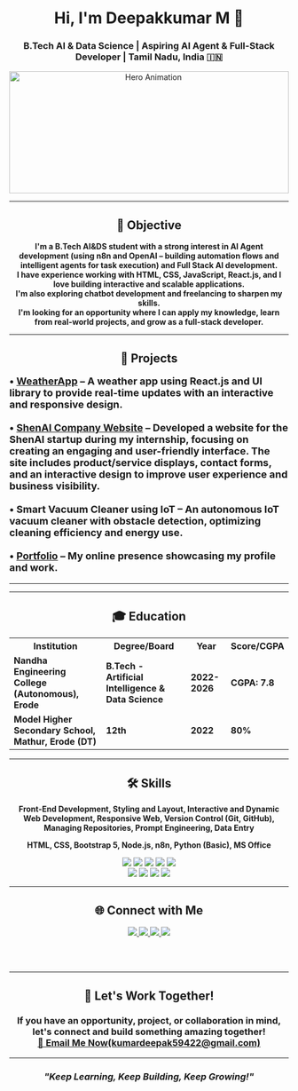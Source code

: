 <div align="center">

<h1><b>Hi, I'm Deepakkumar M 👋</b></h1>

<h3><b>B.Tech AI & Data Science | Aspiring AI Agent & Full-Stack Developer | Tamil Nadu, India 🇮🇳</b></h3>

<img src="https://media.giphy.com/media/RbDKaczqWovIugyJmW/giphy.gif" alt="Hero Animation" width="100%" height="220px" />

---

<h2><b>🌟 Objective</b></h2>

<p><b>
I'm a B.Tech AI&DS student with a strong interest in AI Agent development (using n8n and OpenAI – building automation flows and intelligent agents for task execution) and Full Stack AI development.<br>
I have experience working with HTML, CSS, JavaScript, React.js, and I love building interactive and scalable applications.<br>
I'm also exploring chatbot development and freelancing to sharpen my skills.<br>
I'm looking for an opportunity where I can apply my knowledge, learn from real-world projects, and grow as a full-stack developer.
</b></p>

---

<h2><b>🚀 Projects</b></h2>

<p align="left" style="font-size:18px;">
<b>
• <a href="https://ddcweather.netlify.app">WeatherApp</a> – A weather app using React.js and UI library to provide real-time updates with an interactive and responsive design.<br><br>
• <a href="https://deepak-05dktopg.github.io/shenai_deploy/">ShenAI Company Website</a> – Developed a website for the ShenAI startup during my internship, focusing on creating an engaging and user-friendly interface. The site includes product/service displays, contact forms, and an interactive design to improve user experience and business visibility.<br><br>
• Smart Vacuum Cleaner using IoT – An autonomous IoT vacuum cleaner with obstacle detection, optimizing cleaning efficiency and energy use.<br><br>
• <a href="https://deepakdigitalcraft.tech">Portfolio</a> – My online presence showcasing my profile and work.
</b>
</p>

---


---

<h2><b>🎓 Education</b></h2>

<table align="center">
  <tr>
    <th><b>Institution</b></th>
    <th><b>Degree/Board</b></th>
    <th><b>Year</b></th>
    <th><b>Score/CGPA</b></th>
  </tr>
  <tr>
    <td><b>Nandha Engineering College (Autonomous), Erode</b></td>
    <td><b>B.Tech - Artificial Intelligence & Data Science</b></td>
    <td><b>2022-2026</b></td>
    <td><b>CGPA: 7.8</b></td>
  </tr>
  <tr>
    <td><b>Model Higher Secondary School, Mathur, Erode (DT)</b></td>
    <td><b>12th</b></td>
    <td><b>2022</b></td>
    <td><b>80%</b></td>
  </tr>
</table>

---

<h2><b>🛠️ Skills</b></h2>

<p align="center"><b>
Front-End Development, Styling and Layout, Interactive and Dynamic Web Development, Responsive Web, Version Control (Git, GitHub), Managing Repositories, Prompt Engineering, Data Entry
</b></p>

<p align="center">
<b>
HTML, CSS, Bootstrap 5, Node.js, n8n, Python (Basic), MS Office
</b>
</p>

<p align="center">
<img src="https://img.shields.io/badge/HTML5-E34F26?style=for-the-badge&logo=html5&logoColor=white"/> 
<img src="https://img.shields.io/badge/CSS3-1572B6?style=for-the-badge&logo=css3&logoColor=white"/>
<img src="https://img.shields.io/badge/Bootstrap-563D7C?style=for-the-badge&logo=bootstrap&logoColor=white"/>
<img src="https://img.shields.io/badge/JavaScript-F7DF1E?style=for-the-badge&logo=javascript&logoColor=black"/>
<img src="https://img.shields.io/badge/React-20232A?style=for-the-badge&logo=react&logoColor=61DAFB"/>
</br>
<img src="https://img.shields.io/badge/Node.js-339933?style=for-the-badge&logo=node.js&logoColor=white"/>
<img src="https://img.shields.io/badge/n8n-AE4EFE?style=for-the-badge&logo=n8n&logoColor=white"/>
<img src="https://img.shields.io/badge/Python-3776AB?style=for-the-badge&logo=python&logoColor=white"/>
<img src="https://img.shields.io/badge/MS%20Office-D83B01?style=for-the-badge&logo=microsoft-office&logoColor=white"/>
</p>

---

<h2><b>🌐 Connect with Me</b></h2>

<a href="https://www.linkedin.com/in/deepak-05dktopg/">
  <img src="https://img.shields.io/badge/LinkedIn-0077B5?style=for-the-badge&logo=linkedin&logoColor=white"/>
</a>
<a href="https://github.com/deepak-05dktopg">
  <img src="https://img.shields.io/badge/GitHub-000000?style=for-the-badge&logo=github&logoColor=white"/>
</a>
<a href="https://instagram.com/prime_dk_05">
  <img src="https://img.shields.io/badge/Instagram-E4405F?style=for-the-badge&logo=instagram&logoColor=white"/>
</a>
<a href="https://fb.com/prime_dk_05">
  <img src="https://img.shields.io/badge/Facebook-1877F2?style=for-the-badge&logo=facebook&logoColor=white"/>
</a>

<br><br>

---

<h2><b>🚀 Let's Work Together!</b></h2>

<h3>
If you have an opportunity, project, or collaboration in mind, <br>
<b>let's connect and build something amazing together!</b><br>
<a href="mailto:kumardeepak59422@gmail.com"><b>📧 Email Me Now(kumardeepak59422@gmail.com)</b></a>
</h3>

---

<h3><em>"Keep Learning, Keep Building, Keep Growing!"</em></h3>

</div>
